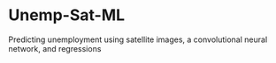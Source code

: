 # Unemp-Sat-ML
Predicting unemployment using satellite images, a convolutional neural network, and regressions

